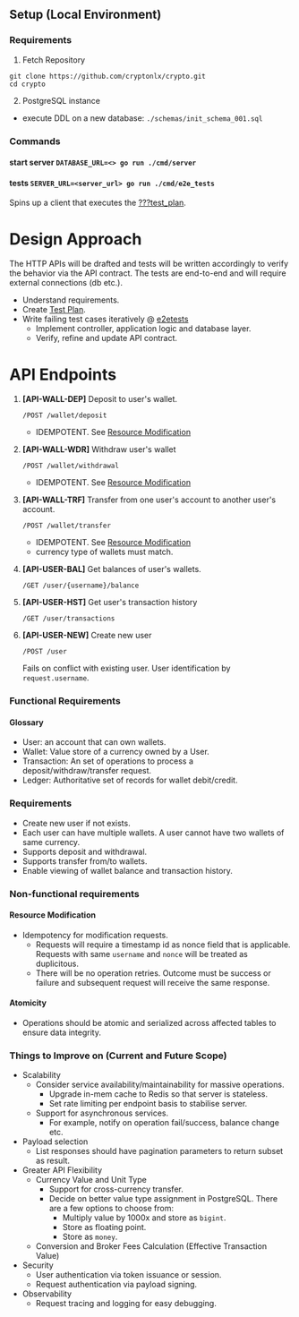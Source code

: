 
## Setup (Local Environment)

### Requirements

1. Fetch Repository
``` /bin/sh
git clone https://github.com/cryptonlx/crypto.git
cd crypto
```

2. PostgreSQL instance
- execute DDL on a new database: `./schemas/init_schema_001.sql`

### Commands

#### start server `DATABASE_URL=<> go run ./cmd/server`
#### tests `SERVER_URL=<server_url> go run ./cmd/e2e_tests`
Spins up a client that executes the [???test_plan](???).

# Design Approach

The HTTP APIs will be drafted and tests will be written accordingly to verify the behavior via the API contract.
The tests are end-to-end and will require external connections (db etc.).

- Understand requirements.
- Create [Test Plan](./test_plan.md).
- Write failing test cases iteratively @ [e2etests](./cmd/e2e_tests)
  - Implement controller, application logic and database layer.
  - Verify, refine and update API contract.

# API Endpoints
1. **[API-WALL-DEP]** Deposit to user's wallet.

    `/POST /wallet/deposit`

    - IDEMPOTENT. See [Resource Modification](#resource-modification)
2. **[API-WALL-WDR]** Withdraw user's wallet

    `/POST /wallet/withdrawal`

    - IDEMPOTENT. See [Resource Modification](#resource-modification)
3. **[API-WALL-TRF]** Transfer from one user's account to another user's account.

    `/POST /wallet/transfer`

    - IDEMPOTENT. See [Resource Modification](#resource-modification)
    - currency type of wallets must match.
4. **[API-USER-BAL]** Get balances of user's wallets.

    `/GET /user/{username}/balance`

5. **[API-USER-HST]** Get user's transaction history

    `/GET /user/transactions`

6. **[API-USER-NEW]** Create new user

   `/POST /user`

    Fails on conflict with existing user. User identification by `request.username`.

### Functional Requirements

#### Glossary

- User: an account that can own wallets.
- Wallet: Value store of a currency owned by a User.
- Transaction: An set of operations to process a deposit/withdraw/transfer request.
- Ledger: Authoritative set of records for wallet debit/credit.

### Requirements
- Create new user if not exists.
- Each user can have multiple wallets. A user cannot have two wallets of same currency.
- Supports deposit and withdrawal.
- Supports transfer from/to wallets.
- Enable viewing of wallet balance and transaction history.

### Non-functional requirements

#### Resource Modification
- Idempotency for modification requests.
  - Requests will require a timestamp id as nonce field that is applicable. Requests with same `username` and `nonce` will be treated as duplicitous.
  - There will be no operation retries. Outcome must be success or failure and subsequent request will receive the same response.

#### Atomicity
- Operations should be atomic and serialized across affected tables to ensure data integrity.

### Things to Improve on (Current and Future Scope)
- Scalability
  - Consider service availability/maintainability for massive operations.
    - Upgrade in-mem cache to Redis so that server is stateless.
    - Set rate limiting per endpoint basis to stabilise server.
  - Support for asynchronous services.
    - For example, notify on operation fail/success, balance change etc.
- Payload selection
  - List responses should have pagination parameters to return subset as result.
- Greater API Flexibility
  - Currency Value and Unit Type
    - Support for cross-currency transfer.
    - Decide on better value type assignment in PostgreSQL. There are a few options to choose from:
      - Multiply value by 1000x and store as `bigint`.
      - Store as floating point.
      - Store as `money`.
  - Conversion and Broker Fees Calculation (Effective Transaction Value)
- Security
  - User authentication via token issuance or session.
  - Request authentication via payload signing.
- Observability
  - Request tracing and logging for easy debugging.